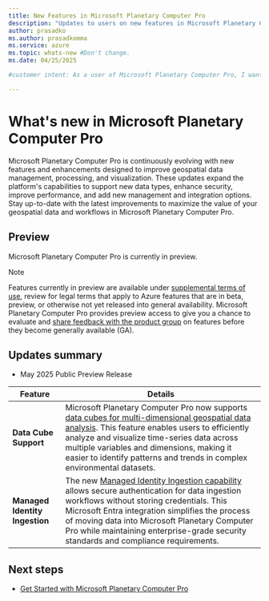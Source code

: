 ```yaml
---
title: New Features in Microsoft Planetary Computer Pro
description: "Updates to users on new features in Microsoft Planetary Computer Pro."
author: prasadko
ms.author: prasadkomma
ms.service: azure
ms.topic: whats-new #Don't change.
ms.date: 04/25/2025

#customer intent: As a user of Microsoft Planetary Computer Pro, I want to know what the new features of the release. 

---
```


# What's new in Microsoft Planetary Computer Pro

Microsoft Planetary Computer Pro is continuously evolving with new features and enhancements designed to improve geospatial data management, processing, and visualization. These updates expand the platform's capabilities to support new data types, enhance security, improve performance, and add new management and integration options. Stay up-to-date with the latest improvements to maximize the value of your geospatial data and workflows in Microsoft Planetary Computer Pro.

## Preview

Microsoft Planetary Computer Pro is currently in preview.

> [!NOTE]  
> Features currently in preview are available under [supplemental terms of use](https://azure.microsoft.com/support/legal/preview-supplemental-terms/), review for legal terms that apply to Azure features that are in beta, preview, or otherwise not yet released into general availability. Microsoft Planetary Computer Pro provides preview access to give you a chance to evaluate and [share feedback with the product group](https://feedback.azure.com/d365community/forum/ef2b2b38-2f25-ec11-b6e6-000d3a4f0f84) on features before they become generally available (GA).


## Updates summary
- May 2025 Public Preview Release

| Feature | Details |
| --- | --- |
| **Data Cube Support** | Microsoft Planetary Computer Pro now supports [data cubes for multi-dimensional geospatial data analysis](./data-cube-quickstart.md). This feature enables users to efficiently analyze and visualize time-series data across multiple variables and dimensions, making it easier to identify patterns and trends in complex environmental datasets. |
| **Managed Identity Ingestion** | The new [Managed Identity Ingestion capability](./assign-managed-identity-geocatalog-resource.md) allows secure authentication for data ingestion workflows without storing credentials. This Microsoft Entra integration simplifies the process of moving data into Microsoft Planetary Computer Pro while maintaining enterprise-grade security standards and compliance requirements. |



## Next steps

- [Get Started with Microsoft Planetary Computer Pro](./get-started-planetary-computer.md)
